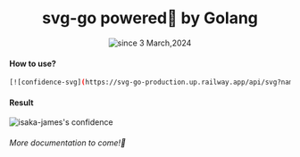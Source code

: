 <div align="center">
<h1><b> svg-go powered🤖 by Golang</b></h1>
  <p>
    <img src="https://komarev.com/ghpvc/?username=svg-go&label=svg%20go&color=0e75b6&style=flat" alt="since 3 March,2024" />
  </p>
</div>

#### How to use?
```bash
[![confidence-svg](https://svg-go-production.up.railway.app/api/svg?name1=isack-james's+Confidence&name2=PHP=98,Java=85,JavaScript=96,Bash=97)](https://github.com/isaka-james/svg-top)
```

#### Result
<img src="https://svg-go-production.up.railway.app/api/svg?name1=isack-james's+Confidence&name2=PHP=98,Java=85,JavaScript=96,Bash=97" alt="isaka-james's confidence" />

###### More documentation to come!🙌
